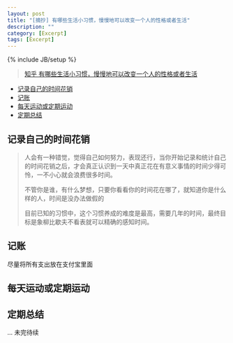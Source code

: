 ```yaml
---
layout: post
title: "[摘抄] 有哪些生活小习惯，慢慢地可以改变一个人的性格或者生活"
description: ""
category: [Excerpt]
tags: [Excerpt]
---
```

{% include JB/setup %}

> [知乎 有哪些生活小习惯，慢慢地可以改变一个人的性格或者生活](http://www.zhihu.com/question/26811466)

- [记录自己的时间花销](#记录自己的时间花销)
- [记账](#记账)
- [每天运动或定期运动](#每天运动或定期运动)
- [定期总结](#定期总结)

## 记录自己的时间花销

> 人会有一种错觉，觉得自己如何努力，表现还行，当你开始记录和统计自己的时间花销之后，才会真正认识到一天中真正花在有意义事情的时间少得可怜，一不小心就会浪费很多时间。
> 
> 不管你是谁，有什么梦想，只要你看看你的时间花在哪了，就知道你是什么样的人，时间是没办法做假的
> 
> 目前已知的习惯中，这个习惯养成的难度是最高，需要几年的时间，最终目标是象柳比歇夫不看表就可以精确的感知时间。

## 记账

尽量将所有支出放在支付宝里面

## 每天运动或定期运动

## 定期总结

... 未完待续
